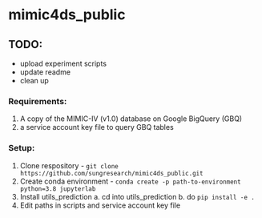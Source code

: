 # mimic4ds_public

## TODO: 
- upload experiment scripts
- update readme
- clean up

### Requirements:
1. A copy of the MIMIC-IV (v1.0) database on Google BigQuery (GBQ)
2. a service account key file to query GBQ tables

### Setup:
1. Clone respository - `git clone https://github.com/sungresearch/mimic4ds_public.git`
2. Create conda environment - `conda create -p path-to-environment python=3.8 jupyterlab`
2. Install utils_prediction
	a. cd into utils_prediction
	b. do `pip install -e .`
3. Edit paths in scripts and service account key file

